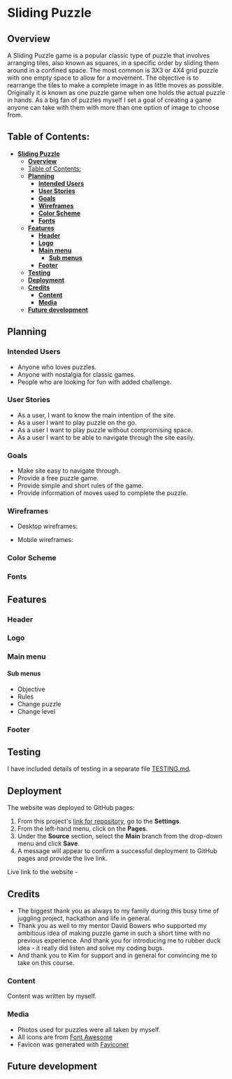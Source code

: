 # **Sliding Puzzle**

## **Overview**

A Sliding Puzzle game is a popular classic type of puzzle that involves arranging tiles, also known as squares, in a specific order by sliding them around in a confined space. The most common is 3X3 or 4X4 grid puzzle with one empty space to allow for a movement. The objective is to rearrange the tiles to make a complete image in as little moves as possible. Originally it is known as one puzzle game when one holds the actual puzzle in hands. As a big fan of puzzles myself I set a goal of creating a game anyone can take with them with more than one option of image to choose from.

## Table of Contents:
- [**Sliding Puzzle**](#sliding-puzzle)
  - [**Overview**](#overview)
  - [Table of Contents:](#table-of-contents)
  - [**Planning**](#planning)
    - [**Intended Users**](#intended-users)
    - [**User Stories**](#user-stories)
    - [**Goals**](#goals)
    - [**Wireframes**](#wireframes)
    - [**Color Scheme**](#color-scheme)
    - [**Fonts**](#fonts)
  - [**Features**](#features)
    - [**Header**](#header)
    - [**Logo**](#logo)
    - [**Main menu**](#main-menu)
      - [**Sub menus**](#sub-menus)
    - [**Footer**](#footer)
  - [**Testing**](#testing)
  - [**Deployment**](#deployment)
  - [**Credits**](#credits)
    - [**Content**](#content)
    - [**Media**](#media)
  - [**Future development**](#future-development)

## **Planning**

### **Intended Users**

* Anyone who loves puzzles.
* Anyone with nostalgia for classic games.
* People who are looking for fun with added challenge.

### **User Stories**

* As a user, I want to know the main intention of the site.
* As a user I want to play puzzle on the go.
* As a user I want to play puzzle without compromising space.
* As a user I want to be able to navigate through the site easily.

### **Goals**

* Make site easy to navigate through.
* Provide a free puzzle game.
* Provide simple and short rules of the game.
* Provide information of moves used to complete the puzzle.

### **Wireframes**

* Desktop wireframes:

* Mobile wireframes:
 
### **Color Scheme**

### **Fonts**

## **Features**

### **Header**

### **Logo**

### **Main menu**

#### **Sub menus**

* Objective
* Rules
* Change puzzle
* Change level

### **Footer**

## **Testing**

I have included details of testing in a separate file [TESTING.md](TESTING.md).

## **Deployment**

The website was deployed to GitHub pages:

1. From this project's [link for repository](), go to the **Settings**.
2. From the left-hand menu, click on the **Pages**.
3. Under the **Source** section, select the **Main** branch from the drop-down menu and click **Save**.
4. A message will appear to confirm a successful deployment to GitHub pages and provide the live link.

Live link to the website -

## **Credits**

* The biggest thank you as always to my family during this busy time of juggling project, hackathon and life in general.
* Thank you as well to my mentor David Bowers who supported my ambitious idea of making puzzle game in such a short time with no previous experience. And thank you for introducing me to rubber duck idea - it really did listen and solve my coding bugs.
* And thank you to Kim for support and in general for convincing me to take on this course.

### **Content**

Content was written by myself.

### **Media**

* Photos used for puzzles were all taken by myself.
* All icons are from [Font Awesome](https://fontawesome.com/)
* Favicon was generated with [Faviconer](http://www.faviconer.com/)

## **Future development**
